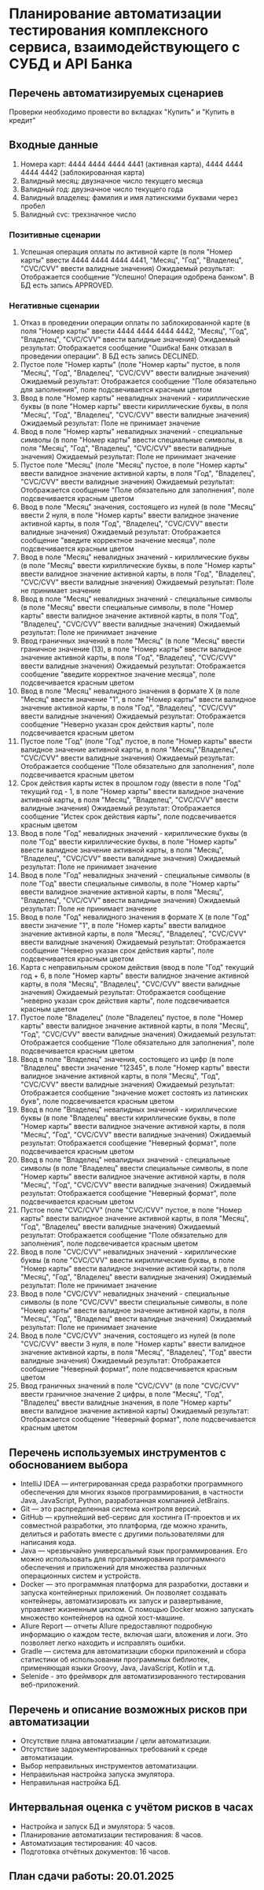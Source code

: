 # Планирование автоматизации тестирования комплексного сервиса, взаимодействующего с СУБД и API Банка

## Перечень автоматизируемых сценариев
Проверки необходимо провести во вкладках "Купить" и "Купить в кредит"
## Входные данные
1. Номера карт: 4444 4444 4444 4441 (активная карта), 4444 4444 4444 4442 (заблокированная карта)
2. Валидный месяц: двузначное число текущего месяца
3. Валидный год: двузначное число текущего года
4. Валидный владелец: фамилия и имя латинскими буквами через пробел
5. Валидный cvc: трехзначное число
### Позитивные сценарии
1. Успешная операция оплаты по активной карте (в поля "Номер карты" ввести 4444 4444 4444 4441, "Месяц", "Год", "Владелец", "CVC/CVV" ввести валидные значения)
Ожидаемый результат: Отображается сообщение "Успешно! Операция одобрена банком". В БД есть запись APPROVED.
### Негативные сценарии
1. Отказ в проведении операции оплаты по заблокированной карте (в поля "Номер карты" ввести 4444 4444 4444 4442, "Месяц", "Год", "Владелец", "CVC/CVV" ввести валидные значения)
Ожидаемый результат: Отображается сообщение "Ошибка! Банк отказал в проведении операции". В БД есть запись DECLINED.
2. Пустое поле "Номер карты" (поле "Номер карты" пустое, в поля "Месяц", "Год", "Владелец", "CVC/CVV" ввести валидные значения)
Ожидаемый результат: Отображается сообщение "Поле обязательно для заполнения", поле подсвечивается красным цветом
3. Ввод в поле "Номер карты" невалидных значений - кириллические буквы (в поле "Номер карты" ввести кириллические буквы, в поля "Месяц", "Год", "Владелец", "CVC/CVV" ввести валидные значения)
Ожидаемый результат: Поле не принимает значение
4. Ввод в поле "Номер карты" невалидных значений - специальные символы (в поле "Номер карты" ввести специальные символы, в поля "Месяц", "Год", "Владелец", "CVC/CVV" ввести валидные значения)
Ожидаемый результат: Поле не принимает значение
5. Пустое поле "Месяц" (поле "Месяц" пустое, в поле "Номер карты" ввести валидное значение активной карты, в поля "Год", "Владелец", "CVC/CVV" ввести валидные значения)
Ожидаемый результат: Отображается сообщение "Поле обязательно для заполнения", поле подсвечивается красным цветом 
6. Ввод в поле "Месяц" значения, состоящего из нулей (в поле "Месяц" ввести 2 нуля, в поле "Номер карты" ввести валидное значение активной карты, в поля "Год", "Владелец", "CVC/CVV" ввести валидные значения)
Ожидаемый результат: Отображается сообщение "введите корректное значение месяца", поле подсвечивается красным цветом 
7. Ввод в поле "Месяц" невалидных значений - кириллические буквы (в поле "Месяц" ввести кириллические буквы, в поле "Номер карты" ввести валидное значение активной карты, в поля "Год", "Владелец", "CVC/CVV" ввести валидные значения)
Ожидаемый результат: Поле не принимает значение 
8. Ввод в поле "Месяц" невалидных значений - специальные символы (в поле "Месяц" ввести специальные символы, в поле "Номер карты" ввести валидное значение активной карты, в поля "Год", "Владелец", "CVC/CVV" ввести валидные значения)
Ожидаемый результат: Поле не принимает значение 
9. Ввод граничных значений в поле "Месяц" (в поле "Месяц" ввести граничное значение (13), в поле "Номер карты" ввести валидное значение активной карты, в поля "Год", "Владелец", "CVC/CVV" ввести валидные значения)
Ожидаемый результат: Отображается сообщение "введите корректное значение месяца", поле подсвечивается красным цветом 
10. Ввод в поле "Месяц" невалидного значения в формате Х (в поле "Месяц" ввести значение "1", в поле "Номер карты" ввести валидное значение активной карты, в поля "Год", "Владелец", "CVC/CVV" ввести валидные значения)
Ожидаемый результат: Отображается сообщение "Неверно указан срок действия карты", поле подсвечивается красным цветом 
11. Пустое поле "Год" (поле "Год" пустое, в поле "Номер карты" ввести валидное значение активной карты, в поля "Месяц","Владелец", "CVC/CVV" ввести валидные значения)
Ожидаемый результат: Отображается сообщение "Поле обязательно для заполнения", поле подсвечивается красным цветом 
12. Срок действия карты истек в прошлом году (ввести в поле "Год" текущий год - 1, в поле "Номер карты" ввести валидное значение активной карты, в поля "Месяц", "Владелец", "CVC/CVV" ввести валидные значения)
Ожидаемый результат: Отображается сообщение "Истек срок действия карты", поле подсвечивается красным цветом 
13. Ввод в поле "Год" невалидных значений - кириллические буквы (в поле "Год" ввести кириллические буквы, в поле "Номер карты" ввести валидное значение активной карты, в поля "Месяц", "Владелец", "CVC/CVV" ввести валидные значения)
Ожидаемый результат: Поле не принимает значение 
14. Ввод в поле "Год" невалидных значений - специальные символы (в поле "Год" ввести специальные символы, в поле "Номер карты" ввести валидное значение активной карты, в поля "Месяц", "Владелец", "CVC/CVV" ввести валидные значения)
Ожидаемый результат: Поле не принимает значение 
15. Ввод в поле "Год" невалидного значения в формате Х (в поле "Год" ввести значение "1", в поле "Номер карты" ввести валидное значение активной карты, в поля "Месяц", "Владелец", "CVC/CVV" ввести валидные значения)
Ожидаемый результат: Отображается сообщение "Неверно указан срок действия карты", поле подсвечивается красным цветом 
16. Карта с неправильным сроком действия (ввод в поле "Год" текущий год + 6, в поле "Номер карты" ввести валидное значение активной карты, в поля "Месяц", "Владелец", "CVC/CVV" ввести валидные значения)
Ожидаемый результат: Отображается сообщение "неверно указан срок действия карты", поле подсвечивается красным цветом 
17. Пустое поле "Владелец" (поле "Владелец" пустое, в поле "Номер карты" ввести валидное значение активной карты, в поля "Месяц", "Год", "CVC/CVV" ввести валидные значения)
Ожидаемый результат: Отображается сообщение "Поле обязательно для заполнения", поле подсвечивается красным цветом 
18. Ввод в поле "Владелец" значения, состоящего из цифр (в поле "Владелец" ввести значение "12345", в поле "Номер карты" ввести валидное значение активной карты, в поля "Месяц", "Год", "CVC/CVV" ввести валидные значения)
Ожидаемый результат: Отображается сообщение "значение может состоять из латинских букв", поле подсвечивается красным цветом 
19. Ввод в поле "Владелец" невалидных значений - кириллические буквы (в поле "Владелец" ввести кириллические буквы, в поле "Номер карты" ввести валидное значение активной карты, в поля "Месяц", "Год", "CVC/CVV" ввести валидные значения)
Ожидаемый результат: Отображается сообщение "Неверный формат", поле подсвечивается красным цветом 
20. Ввод в поле "Владелец" невалидных значений - специальные символы (в поле "Владелец" ввести специальные символы, в поле "Номер карты" ввести валидное значение активной карты, в поля "Месяц", "Год", "CVC/CVV" ввести валидные значения)
Ожидаемый результат: Отображается сообщение "Неверный формат", поле подсвечивается красным цветом 
21. Пустое поле "CVC/CVV" (поле "CVC/CVV" пустое, в поле "Номер карты" ввести валидное значение активной карты, в поля "Месяц", "Год", "Владелец" ввести валидные значения)
Ожидаемый результат: Отображается сообщение "Поле обязательно для заполнения", поле подсвечивается красным цветом 
22. Ввод в поле "CVC/CVV" невалидных значений - кириллические буквы (в поле "CVC/CVV" ввести кириллические буквы, в поле "Номер карты" ввести валидное значение активной карты, в поля "Месяц", "Год", "Владелец" ввести валидные значения)
Ожидаемый результат: Поле не принимает значение 
23. Ввод в поле "CVC/CVV" невалидных значений - специальные символы (в поле "CVC/CVV" ввести специальные символы, в поле "Номер карты" ввести валидное значение активной карты, в поля "Месяц", "Год", "Владелец" ввести валидные значения)
Ожидаемый результат: Поле не принимает значение 
24. Ввод в поле "CVC/CVV" значения, состоящего из нулей (в поле "CVC/CVV" ввести 3 нуля, в поле "Номер карты" ввести валидное значение активной карты, в поля "Месяц", "Владелец", "Год" ввести валидные значения)
Ожидаемый результат: Отображается сообщение "Неверный формат", поле подсвечивается красным цветом 
25. Ввод граничных значений в поле "CVC/CVV" (в поле "CVC/CVV" ввести граничное значение 2 цифры, в поле "Месяц", "Год", "Владелец" ввести валидные значения, в поле "Номер карты" ввести валидное значение активной карты)
Ожидаемый результат: Отображается сообщение "Неверный формат", поле подсвечивается красным цветом

## Перечень используемых инструментов с обоснованием выбора
- IntelliJ IDEA — интегрированная среда разработки программного обеспечения для многих языков программирования, в частности Java, JavaScript, Python, разработанная компанией JetBrains.
- Git — это распределенная система контроля версий.
- GitHub — крупнейший веб-сервис для хостинга IT-проектов и их совместной разработки, это платформа, где можно хранить, делиться и работать вместе с другими пользователями для написания кода.
- Java — чрезвычайно универсальный язык программирования. Его можно использовать для программирования программного обеспечения и приложений для множества различных операционных систем и устройств.
- Docker — это программная платформа для разработки, доставки и запуска контейнерных приложений. Он позволяет создавать контейнеры, автоматизировать их запуск и развертывание, управляет жизненным циклом. С помощью Docker можно запускать множество контейнеров на одной хост-машине.
- Allure Report — отчеты Allure предоставляют подробную информацию о каждом тесте, включая шаги, вложения и логи. Это позволяет легко находить и исправлять ошибки.
- Gradle — система для автоматизации сборки приложений и сбора статистики об использовании программных библиотек, применяющая языки Groovy, Java, JavaScript, Kotlin и т.д.
- Selenide - это фреймворк для автоматизированного тестирования веб-приложений.

## Перечень и описание возможных рисков при автоматизации
- Отсутствие плана автоматизации / цели автоматизации.
- Отсутствие задокументированных требований к среде автоматизации.
- Выбор неправильных инструментов автоматизации.
- Неправильная настройка запуска эмулятора.
- Неправильная настройка БД.

## Интервальная оценка с учётом рисков в часах
- Настройка и запуск БД и эмулятора: 5 часов.
- Планирование автоматизации тестирования: 8 часов.
- Автоматизация тестирования: 40 часов.
- Подготовка отчётных документов: 16 часов.

## План сдачи работы: 20.01.2025